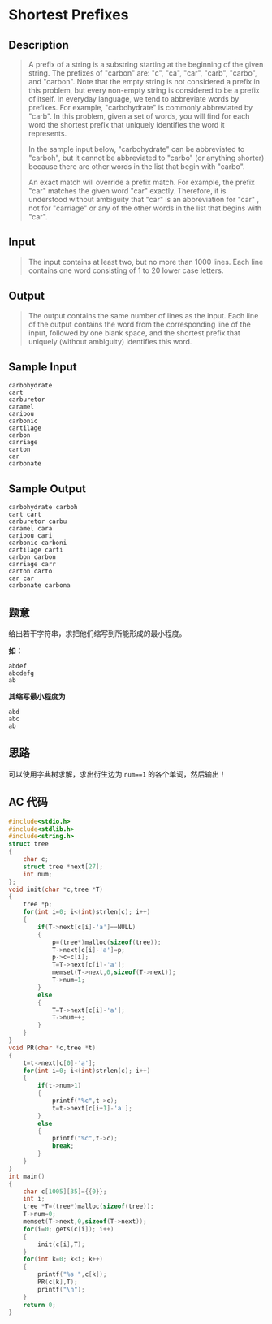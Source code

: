 # Shortest Prefixes

## **Description**

> A prefix of a string is a substring starting at the beginning of the given string. The prefixes of "carbon" are: "c", "ca", "car", "carb", "carbo", and "carbon". Note that the empty string is not considered a prefix in this problem, but every non-empty string is considered to be a prefix of itself. In everyday language, we tend to abbreviate words by prefixes. For example, "carbohydrate" is commonly abbreviated by "carb". In this problem, given a set of words, you will find for each word the shortest prefix that uniquely identifies the word it represents.
>
> In the sample input below, "carbohydrate" can be abbreviated to "carboh", but it cannot be abbreviated to "carbo" (or anything shorter) because there are other words in the list that begin with "carbo".
>
> An exact match will override a prefix match. For example, the prefix "car" matches the given word "car" exactly. Therefore, it is understood without ambiguity that "car" is an abbreviation for "car" , not for "carriage" or any of the other words in the list that begins with "car".



## **Input**

> The input contains at least two, but no more than 1000 lines. Each line contains one word consisting of 1 to 20 lower case letters.



## **Output**

> The output contains the same number of lines as the input. Each line of the output contains the word from the corresponding line of the input, followed by one blank space, and the shortest prefix that uniquely (without ambiguity) identifies this word.



## **Sample Input**

    carbohydrate
    cart
    carburetor
    caramel
    caribou
    carbonic
    cartilage
    carbon
    carriage
    carton
    car
    carbonate



## **Sample Output**

    carbohydrate carboh
    cart cart
    carburetor carbu
    caramel cara
    caribou cari
    carbonic carboni
    cartilage carti
    carbon carbon
    carriage carr
    carton carto
    car car
    carbonate carbona



## **题意**

给出若干字符串，求把他们缩写到所能形成的最小程度。

**如：**

    abdef
    abcdefg
    ab

**其缩写最小程度为**

    abd
    abc
    ab



## **思路**

可以使用字典树求解，求出衍生边为 `num==1` 的各个单词，然后输出！



## **AC 代码**

```cpp
#include<stdio.h>
#include<stdlib.h>
#include<string.h>
struct tree
{
    char c;
    struct tree *next[27];
    int num;
};
void init(char *c,tree *T)
{
    tree *p;
    for(int i=0; i<(int)strlen(c); i++)
    {
        if(T->next[c[i]-'a']==NULL)
        {
            p=(tree*)malloc(sizeof(tree));
            T->next[c[i]-'a']=p;
            p->c=c[i];
            T=T->next[c[i]-'a'];
            memset(T->next,0,sizeof(T->next));
            T->num=1;
        }
        else
        {
            T=T->next[c[i]-'a'];
            T->num++;
        }
    }
}
void PR(char *c,tree *t)
{
    t=t->next[c[0]-'a'];
    for(int i=0; i<(int)strlen(c); i++)
    {
        if(t->num>1)
        {
            printf("%c",t->c);
            t=t->next[c[i+1]-'a'];
        }
        else
        {
            printf("%c",t->c);
            break;
        }
    }
}
int main()
{
    char c[1005][35]={{0}};
    int i;
    tree *T=(tree*)malloc(sizeof(tree));
    T->num=0;
    memset(T->next,0,sizeof(T->next));
    for(i=0; gets(c[i]); i++)
    {
        init(c[i],T);
    }
    for(int k=0; k<i; k++)
    {
        printf("%s ",c[k]);
        PR(c[k],T);
        printf("\n");
    }
    return 0;
}
```

